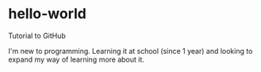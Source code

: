 # hello-world
Tutorial to GitHub

I'm new to programming. Learning it at school (since 1 year) and looking to expand my way of learning more about it. 
